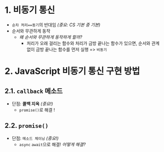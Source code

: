 # 1. 비동기 통신

- `순차 처리==동기`의 반대임 _(중요: CS 기본 중 기본)_
- 순서와 무관하게 동작
  - _왜 순서와 무관하게 동작하게 할까?_
    - 처리가 오래 걸리는 함수와 처리가 금방 끝나는 함수가 있으면, 순서와 관계없이 금방 끝나는 함수를 먼저 실행
      => `비동기`

# 2. JavaScript 비동기 통신 구현 방법

## 2.1. `callback` 메소드

- 단점: **콜백 지옥** _(중요!)_
  - `promise()`로 해결 !

## 2.2. `promise()`

- 단점: `메소드 체이닝` _(중요!)_
  - `async` `await`으로 해결! _어떻게 해결?_
